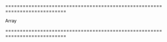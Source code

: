 ===========================================================================
<!--type-->Array<String, Number, Boolean><!--/type-->
===========================================================================

<!--shortDescription-->

<!--/shortDescription-->

<!--fullDescription-->

<!--/fullDescription-->

